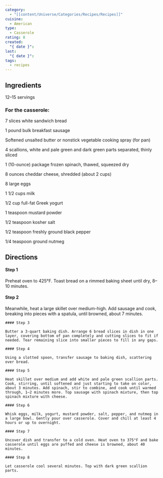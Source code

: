 ```yaml
---
category:
  - "[[content/Universe/Categories/Recipes/Recipes]]"
cuisine:
  - American
type:
  - Casserole
rating: 8
created:
  "{ date }": 
last:
  "{ date }": 
tags:
  - recipes
---
```

## Ingredients

12–15 servings

### For the casserole:

7 slices white sandwich bread

1 pound bulk breakfast sausage

Softened unsalted butter or nonstick vegetable cooking spray (for pan)

4 scallions, white and pale green and dark green parts separated, thinly sliced

1 (10-ounce) package frozen spinach, thawed, squeezed dry

8 ounces cheddar cheese, shredded (about 2 cups)

8 large eggs

1 1/2 cups milk

1/2 cup full-fat Greek yogurt

1 teaspoon mustard powder

1/2 teaspoon kosher salt

1/2 teaspoon freshly ground black pepper

1/4 teaspoon ground nutmeg


## Directions

#### Step 1
Preheat oven to 425°F. Toast bread on a rimmed baking sheet until dry, 8–10 minutes.
#### Step 2  
Meanwhile, heat a large skillet over medium-high. Add sausage and cook, breaking into pieces with a spatula, until browned, about 7 minutes.
    
    #### Step 3
    
    Butter a 3-quart baking dish. Arrange 6 bread slices in dish in one layer, covering bottom of pan completely and cutting slices to fit if needed. Tear remaining slice into smaller pieces to fill in any gaps.
    
    #### Step 4
    
    Using a slotted spoon, transfer sausage to baking dish, scattering over bread.
    
    #### Step 5
    
    Heat skillet over medium and add white and pale green scallion parts. Cook, stirring, until softened and just starting to take on color, about 3 minutes. Add spinach, stir to combine, and cook until warmed through, 1–2 minutes more. Top sausage with spinach mixture, then top spinach mixture with cheese.
    
    #### Step 6
    
    Whisk eggs, milk, yogurt, mustard powder, salt, pepper, and nutmeg in a large bowl. Gently pour over casserole. Cover and chill at least 4 hours or up to overnight.
    
    #### Step 7
    
    Uncover dish and transfer to a cold oven. Heat oven to 375°F and bake casserole until eggs are puffed and cheese is browned, about 40 minutes.
    
    #### Step 8
    
    Let casserole cool several minutes. Top with dark green scallion parts.

